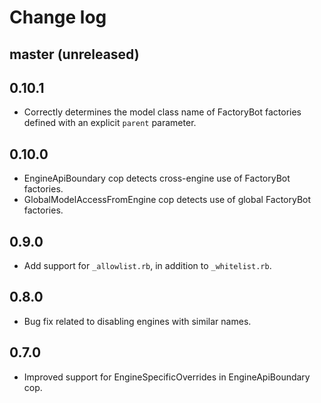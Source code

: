 # Change log

## master (unreleased)

## 0.10.1

- Correctly determines the model class name of FactoryBot factories defined with
  an explicit `parent` parameter.

## 0.10.0

- EngineApiBoundary cop detects cross-engine use of FactoryBot factories.
- GlobalModelAccessFromEngine cop detects use of global FactoryBot factories.

## 0.9.0

- Add support for `_allowlist.rb`, in addition to `_whitelist.rb`.

## 0.8.0

- Bug fix related to disabling engines with similar names.

## 0.7.0

- Improved support for EngineSpecificOverrides in EngineApiBoundary cop.
